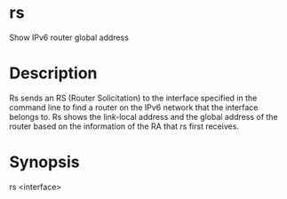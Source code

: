 # rs
Show IPv6 router global address

# Description
Rs sends an RS (Router Solicitation) to the interface specified in the command line to find a router on the IPv6 network that the interface belongs to. Rs shows the link-local address and the global address of the router based on the information of the RA that rs first receives.

# Synopsis
rs &lt;interface>
  
